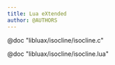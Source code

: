 ```yaml
---
title: Lua eXtended
author: @AUTHORS
---
```


@doc "libluax/isocline/isocline.c"

@doc "libluax/isocline/isocline.lua"

